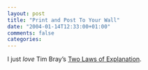 ```yaml
---
layout: post
title: "Print and Post To Your Wall"
date: "2004-01-14T12:33:00+01:00"
comments: false
categories: 
---
```


<p>I just <em>love</em> Tim Bray&#8217;s <a href="http://www.tbray.org/ongoing/When/200x/2004/01/13/LawOfConversation">Two Laws of Explanation</a>.</p>


